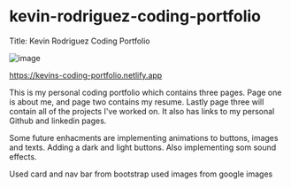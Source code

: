 # kevin-rodriguez-coding-portfolio

Title: Kevin Rodriguez Coding Portfolio

![image](https://i.imgur.com/ByJk2lx.png)



https://kevins-coding-portfolio.netlify.app

This is my personal coding portfolio which contains three pages. Page one is about me, and page two contains my resume. Lastly page three will contain all of the projects I've worked on. It also has links to my personal Github and linkedin pages.


Some future enhacments are implementing animations to buttons, images and texts. Adding a dark and light buttons. Also implementing som sound effects. 

Used card and nav bar from bootstrap
used images from google images